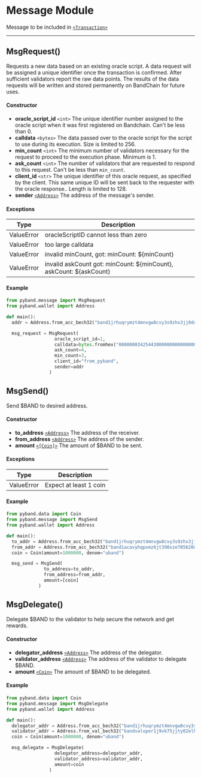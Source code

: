 # Message Module

Message to be included in [`<Transaction>`]

---

## MsgRequest()

Requests a new data based on an existing oracle script. A data request will be assigned a unique identifier once the transaction is confirmed. After sufficient validators report the raw data points. The results of the data requests will be written and stored permanently on BandChain for future uses.

#### Constructor

- **oracle_script_id** `<int>` The unique identifier number assigned to the oracle script when it was first registered on Bandchain. Can't be less than 0.
- **calldata** `<bytes>` The data passed over to the oracle script for the script to use during its execution. Size is limited to 256.
- **min_count** `<int>` The minimum number of validators necessary for the request to proceed to the execution phase. Minimum is 1.
- **ask_count** `<int>` The number of validators that are requested to respond to this request. Can't be less than `min_count`.
- **client_id** `<str>` The unique identifier of this oracle request, as specified by the client. This same unique ID will be sent back to the requester with the oracle response.. Length is limited to 128.
- **sender** [`<Address>`] The address of the message's sender.

#### Exceptions

| Type       | Description                                                        |
| ---------- | ------------------------------------------------------------------ |
| ValueError | oracleScriptID cannot less than zero                               |
| ValueError | too large calldata                                                 |
| ValueError | invalid minCount, got: minCount: \${minCount}                      |
| ValueError | invalid askCount got: minCount: ${minCount}, askCount: ${askCount} |

#### Example

```python
from pyband.message import MsgRequest
from pyband.wallet import Address

def main():
  addr = Address.from_acc_bech32("band1jrhuqrymzt4mnvgw8cvy3s9zhx3jj0dq30qpte")

  msg_request = MsgRequest(
                  oracle_script_id=1,
                  calldata=bytes.fromhex("000000034254430000000000000001"),
                  ask_count=4,
                  min_count=3,
                  client_id="from_pyband",
                  sender=addr
                )
```

## MsgSend()

Send \$BAND to desired address.

#### Constructor

- **to_address** [`<Address>`] The address of the receiver.
- **from_address** [`<Address>`] The address of the sender.
- **amount** [`<[Coin]>`](/client-library/python/data.html) The amount of \$BAND to be sent.

#### Exceptions

| Type       | Description            |
| ---------- | ---------------------- |
| ValueError | Expect at least 1 coin |

#### Example

```python
from pyband.data import Coin
from pyband.message import MsgSend
from pyband.wallet import Address

def main():
  to_addr = Address.from_acc_bech32("band1jrhuqrymzt4mnvgw8cvy3s9zhx3jj0dq30qpte")
  from_addr = Address.from_acc_bech32("band1acavyhqpxmz6jt390xze705620q23e4tx4r5he")
  coin = Coin(amount=1000000, denom="uband")

  msg_send = MsgSend(
              to_address=to_addr,
              from_address=from_addr,
              amount=[coin]
            )
```

## MsgDelegate()

Delegate \$BAND to the validator to help secure the network and get rewards.

#### Constructor

- **delegator_address** [`<Address>`] The address of the delegator.
- **validator_address** [`<Address>`] The address of the validator to delegate \$BAND.
- **amount** [`<Coin>`] The amount of \$BAND to be delegated.

#### Example

```python
from pyband.data import Coin
from pyband.message import MsgDelegate
from pyband.wallet import Address

def main():
  delegator_addr = Address.from_acc_bech32("band1jrhuqrymzt4mnvgw8cvy3s9zhx3jj0dq30qpte")
  validator_addr = Address.from_val_bech32("bandvaloper1j9vk75jjty02elhwqqjehaspfslaem8pr20qst")
  coin = Coin(amount=1000000, denom="uband")

  msg_delegate = MsgDelegate(
                  delegator_address=delegator_addr,
                  validator_address=validator_addr,
                  amount=coin
                )
```

[`<transaction>`]: /client-library/pyband/transaction.html "Transaction"
[`<client>`]: /client-library/pyband/client.html "Client"
[`<msg>`]: /client-library/pyband/message.html "Message"
[`<address>`]: /client-library/pyband/wallet.html "Address"
[`<publickey>`]: /client-library/pyband/wallet.html "PublicKey"
[`<coin>`]: /client-library/pyband/data.html "Coin"
